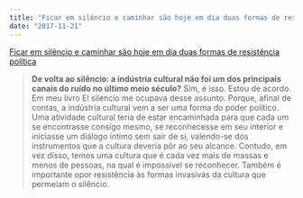 ```yaml
---
title: "Ficar em silêncio e caminhar são hoje em dia duas formas de resistência política"
date: "2017-11-21"
---
```


[Ficar em silêncio e caminhar são hoje em dia duas formas de resistência política](http://bit.ly/2itVIUz)


>**De volta ao silêncio: a indústria cultural não foi um dos principais canais do ruído no último meio século?**
Sim, é isso. Estou de acordo. Em meu livro El silencio me ocupava desse assunto. Porque, afinal de contas, a indústria cultural vem a ser uma forma do poder político. Uma atividade cultural teria de estar encaminhada para que cada um se encontrasse consigo mesmo, se reconhecesse em seu interior e iniciasse um diálogo íntimo sem sair de si, valendo-se dos instrumentos que a cultura deveria pôr ao seu alcance. Contudo, em vez disso, temos uma cultura que é cada vez mais de massas e menos de pessoas, na qual é impossível se reconhecer. Também é importante opor resistência às formas invasivas da cultura que permeiam o silêncio.